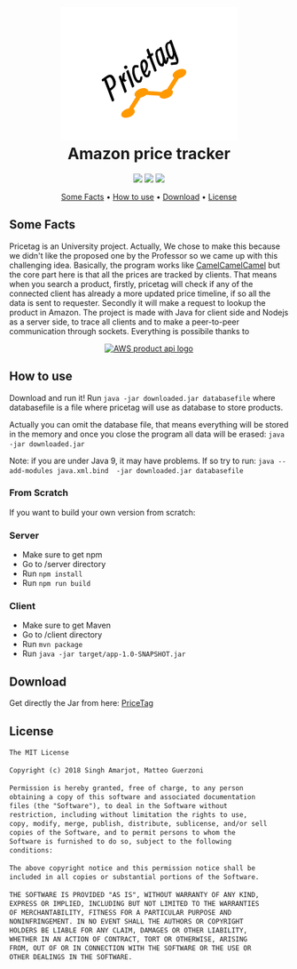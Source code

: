 <h1 align="center">
  <br>
  <img height="240" width="320" src="https://github.com/Guertz/pricetag/blob/master/client/src/main/assets/icons/pricetag_2_transparent.png?raw=true" alt="Pricetag logo" title="pricetag" />
  <br>
  Amazon price tracker
  <br>
</h1>

<p align="center">  
   <a href="https://www.npmjs.com/package/ws"><img src="https://img.shields.io/npm/v/ws.svg"></a>
   <a href="https://opensource.org/licenses/MIT"><img src="https://img.shields.io/badge/license-MIT-blue.svg"></a>
   <a href="https://guertz.github.io/pricetag/"><img src="https://img.shields.io/badge/docs-100%25-green.svg"></a>
</p>
<p align="center">
  <a href="#some-facts">Some Facts</a> •
  <a href="#how-to-use">How to use</a> •
  <a href="#download">Download</a> •
  <a href="#license">License</a>
</p>

## Some Facts
Pricetag is an University project. Actually, We chose to make this because we didn't like the proposed one by the Professor 
so we came up with this challenging idea. Basically, the program works like [CamelCamelCamel](https://camelcamelcamel.com/) but the core part here is that all the prices are tracked by clients. That means when you search a product, firstly, pricetag will check 
if any of the connected client has already a more updated price timeline, if so all the data is sent to requester. Secondly it will make a request to lookup the product in Amazon. The project is made with Java for client side and Nodejs as a server side, to trace all clients and to make a peer-to-peer communication through sockets. Everything is possibile thanks to

<p align="center">
<a href="https://docs.aws.amazon.com/AWSECommerceService/latest/DG/CHAP_ApiReference.html">
    <img src="https://raw.githubusercontent.com/ISchwarz23/Amazon-Product-Advertising-API-URL-Builder/master/README/apaapi_logo.png" alt="AWS product api logo" title="AWS" height="60" />
</a>
</p>

## How to use
Download and run it!
Run
```java -jar downloaded.jar databasefile```
where databasefile is a file where pricetag will use as database to store products.

Actually you can omit the database file, that means everything will be stored in the memory and once you close the program all data will be erased:
```java -jar downloaded.jar```

Note: if you are under Java 9, it may have problems. If so try to run:
```java --add-modules java.xml.bind  -jar downloaded.jar databasefile```


### From Scratch
If you want to build your own version from scratch:

### Server
* Make sure to get npm
* Go to /server directory
* Run ```npm install```
* Run ```npm run build```
### Client
* Make sure to get Maven
* Go to /client directory
* Run ```mvn package```
* Run ```java -jar target/app-1.0-SNAPSHOT.jar```

## Download
Get directly the Jar from here: [PriceTag](https://github.com/Guertz/pricetag/releases)

## License
```
The MIT License

Copyright (c) 2018 Singh Amarjot, Matteo Guerzoni

Permission is hereby granted, free of charge, to any person
obtaining a copy of this software and associated documentation
files (the "Software"), to deal in the Software without
restriction, including without limitation the rights to use,
copy, modify, merge, publish, distribute, sublicense, and/or sell
copies of the Software, and to permit persons to whom the
Software is furnished to do so, subject to the following
conditions:

The above copyright notice and this permission notice shall be
included in all copies or substantial portions of the Software.

THE SOFTWARE IS PROVIDED "AS IS", WITHOUT WARRANTY OF ANY KIND,
EXPRESS OR IMPLIED, INCLUDING BUT NOT LIMITED TO THE WARRANTIES
OF MERCHANTABILITY, FITNESS FOR A PARTICULAR PURPOSE AND
NONINFRINGEMENT. IN NO EVENT SHALL THE AUTHORS OR COPYRIGHT
HOLDERS BE LIABLE FOR ANY CLAIM, DAMAGES OR OTHER LIABILITY,
WHETHER IN AN ACTION OF CONTRACT, TORT OR OTHERWISE, ARISING
FROM, OUT OF OR IN CONNECTION WITH THE SOFTWARE OR THE USE OR
OTHER DEALINGS IN THE SOFTWARE.
```
